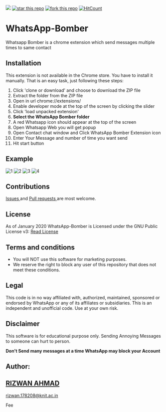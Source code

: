 ![](https://img.shields.io/badge/Chrome%20Extension-WhatsApp%20Bomber-orange)
[![star this repo](http://githubbadges.com/star.svg?user=rizwansoaib&repo=WhatsApp-Bomber)](https://github.com/rizwansoaib/WhatsApp-Bomber)
[![fork this repo](http://githubbadges.com/fork.svg?user=rizwansoaib&repo=WhatsApp-Bomber)](http://github.com/rizwansoaib/WhatsApp-Bomber/fork)
[![HitCount](http://hits.dwyl.io/rizwansoaib/WhatsApp-Bomber.svg)](http://hits.dwyl.io/rizwansoaib/WhatsApp-Bomber)



# WhatsApp-Bomber
Whatsapp Bomber is a chrome extension which send messages multiple times to same contact


## Installation
This extension is not available in the Chrome store. You have to install it manually. That is an easy task, just following these steps:

1. Click 'clone or download' and choose to download the ZIP file	
2. Extract the folder from the ZIP file	
3. Open in url chrome://extensions/	
4. Enable developer mode at the top of the screen by clicking the slider	
5. Click 'load unpacked extension'	
6. **Select the WhatsApp Bomber folder**
7. A red Whatsapp icon should appear at the top of the screen
8. Open Whatsapp Web you will get popup 
9. Open Contact chat window and Click WhatsApp Bomber Extension icon 
10. Enter Your Message and number of time you want send 
11. Hit start button 

## Example

![1](https://user-images.githubusercontent.com/29729380/72686602-736f0480-3b1c-11ea-96ec-4cd80db867fe.png)
![2](https://user-images.githubusercontent.com/29729380/72686603-736f0480-3b1c-11ea-8158-0d2a33b44de7.png)
![3](https://user-images.githubusercontent.com/29729380/72686604-74079b00-3b1c-11ea-98d1-53a822599b8c.png)
![4](https://user-images.githubusercontent.com/29729380/72686605-74a03180-3b1c-11ea-9dfe-98d738d88b64.png)


   
## Contributions
<a href="https://github.com/rizwansoaib/whatsapp-monitor/issues"> Issues </a>
and <a href ="https://github.com/rizwansoaib/whatsapp-monitor/pulls"> Pull
requests </a> are most welcome.
   
   
## License
As of January 2020 WhatsApp-Bomber is Licensed under the GNU Public License v3: [Read License](/LICENSE)

## Terms and conditions
* You will NOT use this software for marketing purposes.
* We reserve the right to block any user of this repository that does not meet these conditions.

## Legal
   This code is in no way affiliated with, authorized, maintained, sponsored or endorsed by WhatsApp or any of its affiliates or subsidiaries. This is an independent and unofficial code. Use at your own risk.
   
## Disclaimer
  This software is for educational purpose only. Sending Annoying Messages to someone can hurt to person.
  
  **Don't Send many messages at a time WhatsApp may block your Account**


## Author:
## <a href="https://www.linkedin.com/in/rizwansoaib/">RIZWAN AHMAD</a>
rizwan.178208@knit.ac.in

Fee


